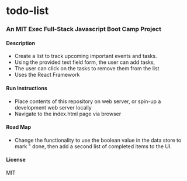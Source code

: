 # todo-list

### An MIT Exec Full-Stack Javascript Boot Camp Project

#### Description

- Create a list to track upcoming important events and tasks.
- Using the provided text field form, the user can add tasks,
- The user can click on the tasks to remove them from the list
- Uses the React Framework

#### Run Instructions

- Place contents of this repository on web server, or spin-up a development web server locally
- Navigate to the index.html page via browser

#### Road Map

- Change the functionality to use the boolean value in the data store to mark " done, then add a second list of completed items to the UI.

#### License

MIT

